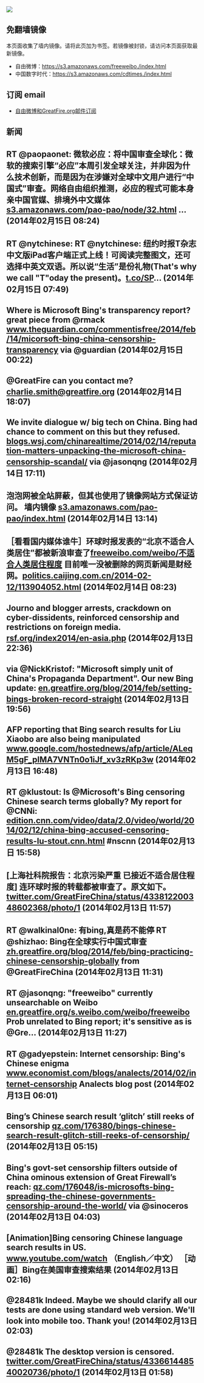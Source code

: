 <img src="logos.png" />

## 免翻墙镜像
本页面收集了墙内镜像。请将此页加为书签。若镜像被封锁，请访问本页面获取最新镜像。
* 自由微博：https://s3.amazonaws.com/freeweibo./index.html
* 中国数字时代：https://s3.amazonaws.com/cdtimes./index.html

## 订阅 email
* <a href="https://greatfire.us7.list-manage.com/subscribe?u=854fca58782082e0cbdf204a0&id=c78949b93c">自由微博和GreatFire.org邮件订阅</a>
		
## 新闻
RT @paopaonet: 微软必应：将中国审查全球化：微软的搜索引擎“必应”本周引发全球关注，并非因为什么技术创新，而是因为在涉嫌对全球中文用户进行“中国式”审查。网络自由组织推测，必应的程式可能本身亲中国官媒、排境外中文媒体<a href="https://s3.amazonaws.com/pao-pao/node/32.html">s3.amazonaws.com/pao-pao/node/32.html</a> … (2014年02月15日 08:24)
 ---
RT @nytchinese: RT @nytchinese: 纽约时报T杂志中文版iPad客户端正式上线！可阅读完整图文，还可选择中英文双语。所以说“生活”是份礼物(That's why we call "T"oday the present)。<a href="https://t.co/SP">t.co/SP</a>… (2014年02月15日 07:49)
 ---
Where is Microsoft Bing's transparency report? great piece from @rmack <a href="http://www.theguardian.com/commentisfree/2014/feb/14/micorsoft-bing-china-censorship-transparency?CMP=twt_gu">www.theguardian.com/commentisfree/2014/feb/14/micorsoft-bing-china-censorship-transparency</a> via @guardian (2014年02月15日 00:22)
 ---
@GreatFire can you contact me? charlie.smith@greatfire.org (2014年02月14日 18:07)
 ---
We invite dialogue w/ big tech on China. Bing had chance to comment on this but they refused. <a href="http://blogs.wsj.com/chinarealtime/2014/02/14/reputation-matters-unpacking-the-microsoft-china-censorship-scandal/">blogs.wsj.com/chinarealtime/2014/02/14/reputation-matters-unpacking-the-microsoft-china-censorship-scandal/</a> via @jasonqng (2014年02月14日 17:11)
 ---
泡泡网被全站屏蔽，但其也使用了镜像网站方式保证访问。 墙内镜像 <a href="https://s3.amazonaws.com/pao-pao/index.html">s3.amazonaws.com/pao-pao/index.html</a> (2014年02月14日 13:14)
 ---
［看看国内媒体谁牛］环球时报发表的“北京不适合人类居住”都被新浪审查了<a href="https://freeweibo.com/weibo/%E4%B8%8D%E9%80%82%E5%90%88%E4%BA%BA%E7%B1%BB%E5%B1%85%E4%BD%8F%E7%A8%8B%E5%BA%A6">freeweibo.com/weibo/不适合人类居住程度</a>  目前唯一没被删除的网页新闻是财经网。<a href="http://politics.caijing.com.cn/2014-02-12/113904052.html">politics.caijing.com.cn/2014-02-12/113904052.html</a> (2014年02月14日 08:23)
 ---
Journo and blogger arrests, crackdown on cyber-dissidents, reinforced censorship and restrictions on foreign media. <a href="http://rsf.org/index2014/en-asia.php">rsf.org/index2014/en-asia.php</a> (2014年02月13日 22:36)
 ---
via @NickKristof: "Microsoft simply unit of China's Propaganda Department". Our new Bing update: <a href="https://en.greatfire.org/blog/2014/feb/setting-bings-broken-record-straight">en.greatfire.org/blog/2014/feb/setting-bings-broken-record-straight</a> (2014年02月13日 19:56)
 ---
AFP reporting that Bing search results for Liu Xiaobo are also being manipulated <a href="http://www.google.com/hostednews/afp/article/ALeqM5gF_plMA7VNTn0o1iJf_xv3zRKp3w?docId=effb47e0-840a-4a3f-a98c-a4667751d78f&hl=en">www.google.com/hostednews/afp/article/ALeqM5gF_plMA7VNTn0o1iJf_xv3zRKp3w</a> (2014年02月13日 16:48)
 ---
RT @klustout: Is @Microsoft's Bing censoring Chinese search terms globally? My report for @CNNi: <a href="http://edition.cnn.com/video/data/2.0/video/world/2014/02/12/china-bing-accused-censoring-results-lu-stout.cnn.html">edition.cnn.com/video/data/2.0/video/world/2014/02/12/china-bing-accused-censoring-results-lu-stout.cnn.html</a> #nscnn (2014年02月13日 15:58)
 ---
[上海社科院报告：北京污染严重 已接近不适合居住程度] 连环球时报的转载都被审查了。原文如下。 <a href="https://twitter.com/GreatFireChina/status/433812200348602368/photo/1">twitter.com/GreatFireChina/status/433812200348602368/photo/1</a> (2014年02月13日 11:57)
 ---
RT @walkinal0ne: 有bing,真是药不能停 RT @shizhao: Bing在全球实行中国式审查 <a href="https://zh.greatfire.org/blog/2014/feb/bing-practicing-chinese-censorship-globally#.Uvwd7liC47k.twitter">zh.greatfire.org/blog/2014/feb/bing-practicing-chinese-censorship-globally</a> from @GreatFireChina (2014年02月13日 11:31)
 ---
RT @jasonqng: "freeweibo" currently unsearchable on Weibo <a href="https://en.greatfire.org/s.weibo.com/weibo/freeweibo">en.greatfire.org/s.weibo.com/weibo/freeweibo</a> Prob unrelated to Bing report; it's sensitive as is  @Gre… (2014年02月13日 11:27)
 ---
RT @gadyepstein: Internet censorship: Bing's Chinese enigma <a href="http://www.economist.com/blogs/analects/2014/02/internet-censorship">www.economist.com/blogs/analects/2014/02/internet-censorship</a> Analects blog post (2014年02月13日 06:01)
 ---
Bing’s Chinese search result ‘glitch’ still reeks of censorship <a href="http://qz.com/176380/bings-chinese-search-result-glitch-still-reeks-of-censorship/">qz.com/176380/bings-chinese-search-result-glitch-still-reeks-of-censorship/</a> (2014年02月13日 05:15)
 ---
Bing's govt-set censorship filters outside of China ominous extension of Great Firewall’s reach: <a href="http://qz.com/176048/is-microsofts-bing-spreading-the-chinese-governments-censorship-around-the-world/?utm_content=bufferfc2e4&utm_medium=social&utm_source=twitter.com&utm_campaign=buffer">qz.com/176048/is-microsofts-bing-spreading-the-chinese-governments-censorship-around-the-world/</a> via @sinoceros (2014年02月13日 04:03)
 ---
[Animation]Bing censoring Chinese language search results in US.  
<a href="https://www.youtube.com/watch?v=ENM0vxlvGYQ">www.youtube.com/watch</a> （English／中文）
［动画］Bing在美国审查搜索结果 (2014年02月13日 02:16)
 ---
@28481k Indeed. Maybe we should clarify all our tests are done using standard web version. We'll look into mobile too. Thank you! (2014年02月13日 02:03)
 ---
@28481k The desktop version is censored. <a href="https://twitter.com/GreatFireChina/status/433661448540020736/photo/1">twitter.com/GreatFireChina/status/433661448540020736/photo/1</a> (2014年02月13日 01:58)
 ---
